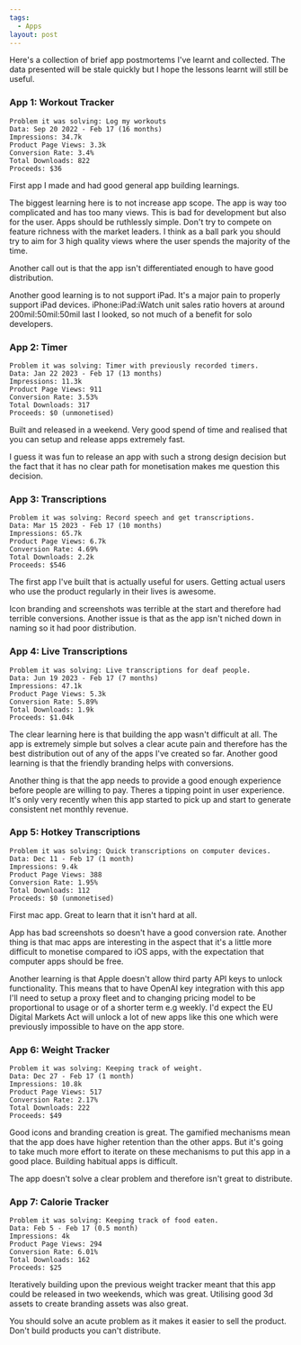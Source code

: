 ```yaml
---
tags:
  - Apps
layout: post
---
```

Here's a collection of brief app postmortems I've learnt and collected. The data presented will be stale quickly but I hope the lessons learnt will still be useful.
### App 1: Workout Tracker
```
Problem it was solving: Log my workouts
Data: Sep 20 2022 - Feb 17 (16 months)
Impressions: 34.7k
Product Page Views: 3.3k
Conversion Rate: 3.4%
Total Downloads: 822
Proceeds: $36
```
First app I made and had good general app building learnings.

The biggest learning here is to not increase app scope. The app is way too complicated and has too many views. This is bad for development but also for the user. Apps should be ruthlessly simple. Don't try to compete on feature richness with the market leaders. I think as a ball park you should try to aim for 3 high quality views where the user spends the majority of the time.

Another call out is that the app isn't differentiated enough to have good distribution.

Another good learning is to not support iPad. It's a major pain to properly support iPad devices. iPhone:iPad:iWatch unit sales ratio hovers at around 200mil:50mil:50mil last I looked, so not much of a benefit for solo developers.
### App 2: Timer
```
Problem it was solving: Timer with previously recorded timers.
Data: Jan 22 2023 - Feb 17 (13 months)
Impressions: 11.3k
Product Page Views: 911
Conversion Rate: 3.53%
Total Downloads: 317
Proceeds: $0 (unmonetised)
```
Built and released in a weekend. Very good spend of time and realised that you can setup and release apps extremely fast.

I guess it was fun to release an app with such a strong design decision but the fact that it has no clear path for monetisation makes me question this decision.
### App 3: Transcriptions
```
Problem it was solving: Record speech and get transcriptions.
Data: Mar 15 2023 - Feb 17 (10 months)
Impressions: 65.7k
Product Page Views: 6.7k
Conversion Rate: 4.69%
Total Downloads: 2.2k
Proceeds: $546
```
The first app I've built that is actually useful for users. Getting actual users who use the product regularly in their lives is awesome.

Icon branding and screenshots was terrible at the start and therefore had terrible conversions. Another issue is that as the app isn't niched down in naming so it had poor distribution.
### App 4: Live Transcriptions
```
Problem it was solving: Live transcriptions for deaf people.
Data: Jun 19 2023 - Feb 17 (7 months)
Impressions: 47.1k
Product Page Views: 5.3k
Conversion Rate: 5.89%
Total Downloads: 1.9k
Proceeds: $1.04k
```
The clear learning here is that building the app wasn't difficult at all. The app is extremely simple but solves a clear acute pain and therefore has the best distribution out of any of the apps I've created so far. Another good learning is that the friendly branding helps with conversions.

Another thing is that the app needs to provide a good enough experience before people are willing to pay. Theres a tipping point in user experience. It's only very recently when this app started to pick up and start to generate consistent net monthly revenue.
### App 5: Hotkey Transcriptions
```
Problem it was solving: Quick transcriptions on computer devices.
Data: Dec 11 - Feb 17 (1 month)
Impressions: 9.4k
Product Page Views: 388
Conversion Rate: 1.95%
Total Downloads: 112
Proceeds: $0 (unmonetised)
```
First mac app. Great to learn that it isn't hard at all.

App has bad screenshots so doesn't have a good conversion rate. Another thing is that mac apps are interesting in the aspect that it's a little more difficult to monetise compared to iOS apps, with the expectation that computer apps should be free.

Another learning is that Apple doesn't allow third party API keys to unlock functionality. This means that to have OpenAI key integration with this app I'll need to setup a proxy fleet and to changing pricing model to be proportional to usage or of a shorter term e.g weekly. I'd expect the EU Digital Markets Act will unlock a lot of new apps like this one which were previously impossible to have on the app store.
### App 6: Weight Tracker
```
Problem it was solving: Keeping track of weight.
Data: Dec 27 - Feb 17 (1 month)
Impressions: 10.8k
Product Page Views: 517
Conversion Rate: 2.17%
Total Downloads: 222
Proceeds: $49
```
Good icons and branding creation is great. The gamified mechanisms mean that the app does have higher retention than the other apps. But it's going to take much more effort to iterate on these mechanisms to put this app in a good place. Building habitual apps is difficult.

The app doesn't solve a clear problem and therefore isn't great to distribute.
### App 7: Calorie Tracker
```
Problem it was solving: Keeping track of food eaten.
Data: Feb 5 - Feb 17 (0.5 month)
Impressions: 4k
Product Page Views: 294
Conversion Rate: 6.01%
Total Downloads: 162
Proceeds: $25
```
Iteratively building upon the previous weight tracker meant that this app could be released in two weekends, which was great. Utilising good 3d assets to create branding assets was also great.

You should solve an acute problem as it makes it easier to sell the product. Don't build products you can't distribute.

